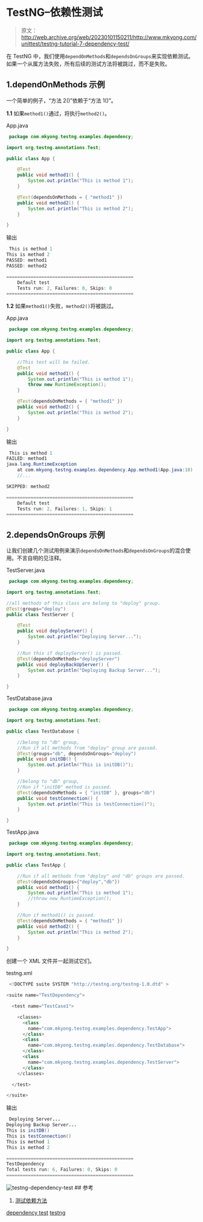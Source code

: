 # TestNG–依赖性测试

> 原文：<http://web.archive.org/web/20230101150211/http://www.mkyong.com/unittest/testng-tutorial-7-dependency-test/>

在 TestNG 中，我们使用`dependOnMethods`和`dependsOnGroups`来实现依赖测试。如果一个从属方法失败，所有后续的测试方法将被跳过，而不是失败。

## 1.dependOnMethods 示例

一个简单的例子，“方法 2()”依赖于“方法 1()”。

**1.1** 如果`method1()`通过，将执行`method2()`。

App.java

```java
 package com.mkyong.testng.examples.dependency;

import org.testng.annotations.Test;

public class App {

	@Test
	public void method1() {
		System.out.println("This is method 1");
	}

	@Test(dependsOnMethods = { "method1" })
	public void method2() {
		System.out.println("This is method 2");
	}

} 
```

输出

```java
 This is method 1
This is method 2
PASSED: method1
PASSED: method2

===============================================
    Default test
    Tests run: 2, Failures: 0, Skips: 0
=============================================== 
```

**1.2** 如果`method1()`失败，`method2()`将被跳过。

App.java

```java
 package com.mkyong.testng.examples.dependency;

import org.testng.annotations.Test;

public class App {

	//This test will be failed.
	@Test
	public void method1() {
		System.out.println("This is method 1");
		throw new RuntimeException();
	}

	@Test(dependsOnMethods = { "method1" })
	public void method2() {
		System.out.println("This is method 2");
	}

} 
```

输出

```java
 This is method 1
FAILED: method1
java.lang.RuntimeException
	at com.mkyong.testng.examples.dependency.App.method1(App.java:10)
	//...

SKIPPED: method2

===============================================
    Default test
    Tests run: 2, Failures: 1, Skips: 1
=============================================== 
```

 ## 2.dependsOnGroups 示例

让我们创建几个测试用例来演示`dependsOnMethods`和`dependsOnGroups`的混合使用。不言自明的见注释。

TestServer.java

```java
 package com.mkyong.testng.examples.dependency;

import org.testng.annotations.Test;

//all methods of this class are belong to "deploy" group.
@Test(groups="deploy")
public class TestServer {

	@Test
	public void deployServer() {
		System.out.println("Deploying Server...");
	}

	//Run this if deployServer() is passed.
	@Test(dependsOnMethods="deployServer")
	public void deployBackUpServer() {
		System.out.println("Deploying Backup Server...");
	}

} 
```

TestDatabase.java

```java
 package com.mkyong.testng.examples.dependency;

import org.testng.annotations.Test;

public class TestDatabase {

	//belong to "db" group, 
	//Run if all methods from "deploy" group are passed.
	@Test(groups="db", dependsOnGroups="deploy")
	public void initDB() {
		System.out.println("This is initDB()");
	}

	//belong to "db" group,
	//Run if "initDB" method is passed.
	@Test(dependsOnMethods = { "initDB" }, groups="db")
	public void testConnection() {
		System.out.println("This is testConnection()");
	}

} 
```

TestApp.java

```java
 package com.mkyong.testng.examples.dependency;

import org.testng.annotations.Test;

public class TestApp {

	//Run if all methods from "deploy" and "db" groups are passed.
	@Test(dependsOnGroups={"deploy","db"})
	public void method1() {
		System.out.println("This is method 1");
		//throw new RuntimeException();
	}

	//Run if method1() is passed.
	@Test(dependsOnMethods = { "method1" })
	public void method2() {
		System.out.println("This is method 2");
	}

} 
```

创建一个 XML 文件并一起测试它们。

testng.xml

```java
 <!DOCTYPE suite SYSTEM "http://testng.org/testng-1.0.dtd" >

<suite name="TestDependency">

  <test name="TestCase1">

	<classes>
	  <class 
		name="com.mkyong.testng.examples.dependency.TestApp">
	  </class>
	  <class 
		name="com.mkyong.testng.examples.dependency.TestDatabase">
	  </class>
	  <class 
		name="com.mkyong.testng.examples.dependency.TestServer">
	  </class>
	</classes>

  </test>

</suite> 
```

输出

```java
 Deploying Server...
Deploying Backup Server...
This is initDB()
This is testConnection()
This is method 1
This is method 2

===============================================
TestDependency
Total tests run: 6, Failures: 0, Skips: 0
=============================================== 
```

![testng-dependency-test](img/474a7e43e0960f11896001aeddf30f7b.png) ## 参考

1.  [测试依赖方法](http://web.archive.org/web/20190227120346/http://testng.org/doc/documentation-main.html#dependent-methods)

[dependency test](http://web.archive.org/web/20190227120346/http://www.mkyong.com/tag/dependency-test/) [testng](http://web.archive.org/web/20190227120346/http://www.mkyong.com/tag/testng/)







